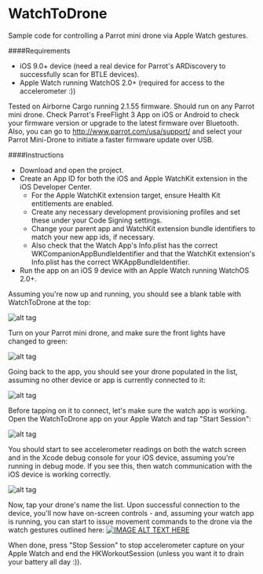# WatchToDrone
Sample code for controlling a Parrot mini drone via Apple Watch gestures.

####Requirements
- iOS 9.0+ device (need a real device for Parrot's ARDiscovery to successfully scan for BTLE devices).
- Apple Watch running WatchOS 2.0+ (required for access to the accelerometer :))

Tested on Airborne Cargo running 2.1.55 firmware. Should run on any Parrot mini drone. 
Check Parrot's FreeFlight 3 App on iOS or Android to check your firmware version or upgrade to the latest firmware over Bluetooth. 
Also, you can go to http://www.parrot.com/usa/support/ and select your Parrot Mini-Drone to initiate a faster firmware update over USB.

####Instructions

- Download and open the project.
- Create an App ID for both the iOS and Apple WatchKit extension in the iOS Developer Center.
  - For the Apple WatchKit extension target, ensure Health Kit entitlements are enabled.
  - Create any necessary development provisioning profiles and set these under your Code Signing settings.
  - Change your parent app and WatchKit extension bundle identifiers to match your new app ids, if necessary.
  - Also check that the Watch App's Info.plist has the correct WKCompanionAppBundleIdentifier and that the WatchKit extension's Info.plist has the correct WKAppBundleIdentifier.
- Run the app on an iOS 9 device with an Apple Watch running WatchOS 2.0+.

Assuming you're now up and running, you should see a blank table with WatchToDrone at the top:

![alt tag](http://i.imgur.com/vlou2dlm.png)

Turn on your Parrot mini drone, and make sure the front lights have changed to green:

![alt tag](http://i.imgur.com/dQrUVcQm.jpg)

Going back to the app, you should see your drone populated in the list, assuming no other device or app is currently connected to it:

![alt tag](http://i.imgur.com/aQUB2MLm.png)

Before tapping on it to connect, let's make sure the watch app is working. Open the WatchToDrone app on your Apple Watch and tap "Start Session":

![alt tag](http://i.imgur.com/df9E0YZ.png)

You should start to see accelerometer readings on both the watch screen and in the Xcode debug console for your iOS device, assuming you're running in debug mode. If you see this, then watch communication with the iOS device is working correctly.

![alt tag](http://i.imgur.com/BGBtIdh.png)

Now, tap your drone's name the list. Upon successful connection to the device, you'll now have on-screen controls - and, assuming your watch app is running, you can start to issue movement commands to the drone via the watch gestures outlined here:
[![IMAGE ALT TEXT HERE](https://img.youtube.com/vi/IDrZdVHqQt0/0.jpg)](https://www.youtube.com/watch?v=IDrZdVHqQt0E)

When done, press "Stop Session" to stop accelerometer capture on your Apple Watch and end the HKWorkoutSession (unless you want it to drain your battery all day :)).

